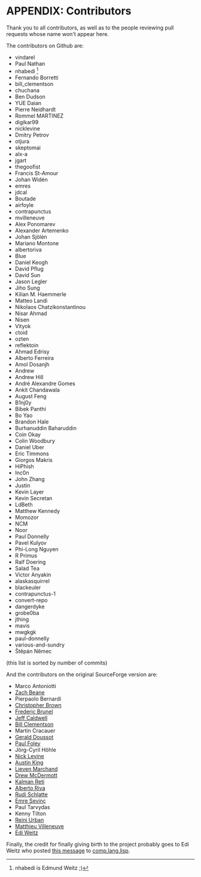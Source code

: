# APPENDIX: Contributors

Thank you to all contributors, as well as to the people reviewing pull requests whose name won't appear here.

The contributors on Github are:

<!-- (this list is generated for the EPUB rendering -->

* vindarel
* Paul Nathan
* nhabedi [^nhabedi]
* Fernando Borretti
* bill_clementson
* chuchana
* Ben Dudson
* YUE Daian
* Pierre Neidhardt
* Rommel MARTINEZ
* digikar99
* nicklevine
* Dmitry Petrov
* otjura
* skeptomai
* alx-a
* jgart
* thegoofist
* Francis St-Amour
* Johan Widén
* emres
* jdcal
* Boutade
* airfoyle
* contrapunctus
* mvilleneuve
* Alex Ponomarev
* Alexander Artemenko
* Johan Sjölén
* Mariano Montone
* albertoriva
* Blue
* Daniel Keogh
* David Pflug
* David Sun
* Jason Legler
* Jiho Sung
* Kilian M. Haemmerle
* Matteo Landi
* Nikolaos Chatzikonstantinou
* Nisar Ahmad
* Nisen
* Vityok
* ctoid
* ozten
* reflektoin
* Ahmad Edrisy
* Alberto Ferreira
* Amol Dosanjh
* Andrew
* Andrew Hill
* André Alexandre Gomes
* Ankit Chandawala
* August Feng
* B1nj0y
* Bibek Panthi
* Bo Yao
* Brandon Hale
* Burhanuddin Baharuddin
* Coin Okay
* Colin Woodbury
* Daniel Uber
* Eric Timmons
* Giorgos Makris
* HiPhish
* Inc0n
* John Zhang
* Justin
* Kevin Layer
* Kevin Secretan
* LdBeth
* Matthew Kennedy
* Momozor
* NCM
* Noor
* Paul Donnelly
* Pavel Kulyov
* Phi-Long Nguyen
* R Primus
* Ralf Doering
* Salad Tea
* Victor Anyakin
* alaskasquirrel
* blackeuler
* contrapunctus-1
* convert-repo
* dangerdyke
* grobe0ba
* jthing
* mavis
* mwgkgk
* paul-donnelly
* various-and-sundry
* Štěpán Němec

(this list is sorted by number of commits)

And the contributors on the original SourceForge version are:

* Marco Antoniotti
* [Zach Beane](mailto:xach@xach.com)
* Pierpaolo Bernardi
* [Christopher Brown](mailto:skeptomai@mac.com)
* [Frederic Brunel](mailto:brunel@mail.dotcom.fr)
* [Jeff Caldwell](mailto:jdcal@yahoo.com)
* [Bill Clementson](mailto:bill_clementson@yahoo.com)
* Martin Cracauer
* [Gerald Doussot](mailto:gdoussot@yahoo.com)
* [Paul Foley](mailto:mycroft@actrix.gen.nz)
* Jörg-Cyril Höhle
* [Nick Levine](mailto:ndl@ravenbrook.com)
* [Austin King](mailto:shout@ozten.com)
* [Lieven Marchand](mailto:mal@wyrd.be)
* [Drew McDermott](mailto:drew.mcdermott@yale.edu)
* [Kalman Reti](mailto:reti@ai.mit.edu)
* [Alberto Riva](mailto:alb@chip.org)
* [Rudi Schlatte](mailto:rschlatte@ist.tu-graz.ac.at)
* [Emre Sevinç](mailto:emres@bilgi.edu.tr)
* Paul Tarvydas
* Kenny Tilton
* [Reini Urban](mailto:rurban@x-ray.at)
* [Matthieu Villeneuve](mailto:matthieu@matthieu-villeneuve.net)
* [Edi Weitz](mailto:edi@agharta.de)

Finally, the credit for finally giving birth to the project probably goes to
Edi Weitz who posted [this message][msg] to [comp.lang.lisp][cll].

[cll]: news:comp.lang.lisp
[msg]: http://groups.google.com/groups?selm=76be8851.0201222259.70ecbcb1%40posting.google.com

[^nhabedi]: nhabedi is Edmund Weitz ;)
